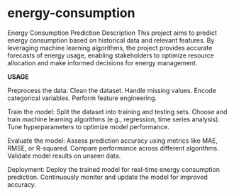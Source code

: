 # energy-consumption
Energy Consumption Prediction
Description
This project aims to predict energy consumption based on historical data and relevant features. By leveraging machine learning algorithms, the project provides accurate forecasts of energy usage, enabling stakeholders to optimize resource allocation and make informed decisions for energy management.

**USAGE**


Preprocess the data:
Clean the dataset.
Handle missing values.
Encode categorical variables.
Perform feature engineering.

Train the model:
Split the dataset into training and testing sets.
Choose and train machine learning algorithms (e.g., regression, time series analysis).
Tune hyperparameters to optimize model performance.

Evaluate the model:
Assess prediction accuracy using metrics like MAE, RMSE, or R-squared.
Compare performance across different algorithms.
Validate model results on unseen data.

Deployment:
Deploy the trained model for real-time energy consumption prediction.
Continuously monitor and update the model for improved accuracy.
